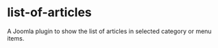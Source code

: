 # list-of-articles
A Joomla plugin to show the list of articles in selected category or menu items.
